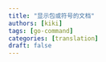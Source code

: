 ```yaml
---
title: "显示包或符号的文档"
authors: [kiki]
tags: [go-command]
categories: [translation]
draft: false
---
```


[](https://golang.org/cmd/go/#hdr-Show_documentation_for_package_or_symbol)
